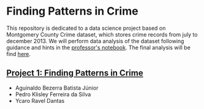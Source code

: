 # Finding Patterns in Crime


This repository is dedicated to a data science project based on Montgomery County Crime dataset, which stores crime records from july to december 2013.
We will perform data analysis of the dataset following guidance and hints in the [professor's notebook](http://nbviewer.jupyter.org/github/ycaroravel/Finding-Patterns-in-Crime/blob/master/Project%20%231%20Finding%20Patterns%20in%20Crime.ipynb). The final analysis will be find [here](http://nbviewer.jupyter.org/github/ycaroravel/Finding-Patterns-in-Crime/blob/master/Project1.ipynb).

<p>

## [Project 1: Finding Patterns in Crime](http://nbviewer.jupyter.org/github/ycaroravel/Finding-Patterns-in-Crime/blob/master/Project1.ipynb)
- Aguinaldo Bezerra Batista Júnior
- Pedro Klisley Ferreira da Silva
- Ycaro Ravel Dantas

